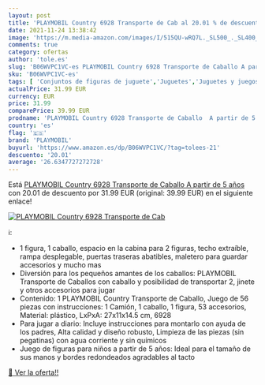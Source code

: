 ```yaml
---
layout: post
title: 'PLAYMOBIL Country 6928 Transporte de Cab al 20.01 % de descuento'
date: 2021-11-24 13:38:42
image: 'https://m.media-amazon.com/images/I/515QU-wRQ7L._SL500_._SL400_.jpg'
comments: true
category: ofertas
author: 'tole.es'
slug: 'B06WVPC1VC-es PLAYMOBIL Country 6928 Transporte de Caballo A partir de 5...'
sku: 'B06WVPC1VC-es'
tags: [ 'Conjuntos de figuras de juguete','Juguetes','Juguetes y juegos','Muñecos y figuras','playmobil', ]
actualPrice: 31.99 EUR
currency: EUR
price: 31.99
comparePrice: 39.99 EUR
prodname: 'PLAYMOBIL Country 6928 Transporte de Caballo  A partir de 5 años'
country: 'es'
flag: '🇪🇸'
brand: 'PLAYMOBIL'
buyurl: 'https://www.amazon.es/dp/B06WVPC1VC/?tag=tolees-21'
descuento: '20.01'
average: '26.6347727272728'
---
```


Está [PLAYMOBIL Country 6928 Transporte de Caballo  A partir de 5 años](https://www.amazon.es/dp/B06WVPC1VC/?tag=tolees-21) con 20.01 de descuento por 31.99 EUR (original: 39.99 EUR) en el siguiente enlace!

[![PLAYMOBIL Country 6928 Transporte de Cab](https://m.media-amazon.com/images/I/515QU-wRQ7L._SL500_._SL400_.jpg)](https://www.amazon.es/dp/B06WVPC1VC/?tag=tolees-21)

ℹ️:

- 1 figura, 1 caballo, espacio en la cabina para 2 figuras, techo extraíble, rampa desplegable, puertas traseras abatibles, maletero para guardar accesorios y mucho mas
- Diversión para los pequeños amantes de los caballos: PLAYMOBIL Transporte de Caballos con caballo y posibilidad de transportar 2, jinete y otros accesorios para jugar
- Contenido: 1 PLAYMOBIL Country Transporte de Caballo, Juego de 56 piezas con instrucciones: 1 Camión, 1 caballo, 1 figura, 53 accesorios, Material: plástico, LxPxA: 27x11x14.5 cm, 6928
- Para jugar a diario: Incluye instrucciones para montarlo con ayuda de los padres, Alta calidad y diseño robusto, Limpieza de las piezas (sin pegatinas) con agua corriente y sin químicos
- Juego de figuras para niños a partir de 5 años: Ideal para el tamaño de sus manos y bordes redondeados agradables al tacto

[🛒 Ver la oferta!!](https://www.amazon.es/dp/B06WVPC1VC/?tag=tolees-21)
